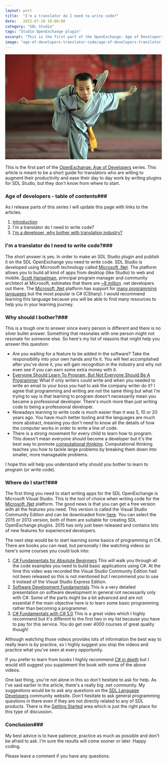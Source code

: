 ```yaml
---
layout: post
title:  "I'm a translator do I need to write code?"
date:   2015-07-20 10:00:00
category: "SDL Studio"
tags: "Studio OpenExchange plugin"
excerpt: "This is the first part of the OpenExchange: Age of Developers series. This article is meant to be a short guide for translators who are willing to augment their productivity and ease their day to day work by writing plugins for Sdl Studio, but they don't know from where to start."
image: "age-of-developers-translator-code/age-of-developers-translator-code.jpg"
---
```


<img src="/assets/images/posts/age-of-developers-translator-code/age-of-developers-translator-code.jpg" alt="Age Of Developers" title="Age of Developers" class="img-responsive">

<p class="dropcap">This is the first part of the <a href="http://romuluscrisan.com/sdl%20studio/2015/07/20/OpenExchange-age-of-developers.html" target="_blank">OpenExchange: Age of Developers</a> series. This article is meant to be a short guide for translators who are willing to augment their productivity and ease their day to day work by writing plugins for SDL Studio, but they don't know from where to start.</p>

### Age of developers - table of contents###

As I release parts of this series I will update this page with links to the articles.

1. [Introduction](http://romuluscrisan.com/sdl%20studio/2015/07/20/OpenExchange-age-of-developers.html)
2. I'm a translator do I need to write code?
3. [I'm a developer, why bother with translation industry?](http://romuluscrisan.com/sdl%20studio/2015/08/05/OpenExchange-age-of-developers-developer-translation-industry.html)

### I'm a translator do I need to write code?###

The short answer is yes. In order to make an SDL Studio plugin and publish it on the SDL OpenExchange you need to write code. SDL Studio is developed using Microsoft technology called [Microsoft .Net](http://www.microsoft.com/net). The platform allows you to build all kind of apps from desktop (like Studio) to web and mobile. [Scott Hanselman](http://www.hanselman.com/), principal program manager and community architect at Microsoft, estimates that there are [~8 million](http://www.quora.com/How-many-NET-developers-are-there) .net developers out there. The [Microsoft .Net](http://www.microsoft.com/net) platform has support for [many programming languages](https://en.wikipedia.org/wiki/List_of_CLI_languages) but the most popular is C# (CSharp). I would recommend learning this language because you will be able to find many resources to help you in your learning journey.

### Why should I bother?###

This is a tough one to answer since every person is different and there is no silver bullet answer. Something that resonates with one person might not resonate for someone else. So here's my list of reasons that might help you answer this question:

- Are you waiting for a feature to be added in the software? Take the responsibility into your own hands and fix it. You will feel accomplished after you've done it, you will gain recognition in the industry and why not even see if you can earn some extra money with it.
- [Everyone Should Learn To Program, But Not Everyone Should Be A Programmer](http://simpleprogrammer.com/2013/03/31/everyone-should-learn-to-program-but-not-everyone-should-be-a-programmer/) What if only writers could write and when you needed to write an email to your boss you had to ask the company writer do it? I agree that programming and writing are not the same thing but what I'm trying to say is that learning to program doesn't necessarily mean you became a professional developer. There's much more than just writing code to being a professional developer.
- Nowadays learning to write code is much easier than it was 5, 10 or 20 years ago. You have much better tooling and the languages are much more abstract, meaning you don't need to know all the details of how the computer works in order to write a line of code.
- There is a strong movement for every child to learn how to program. This doesn't mean everyone should become a developer but it's the best way to promote [computational thinking](http://www.cs.cmu.edu/link/research-notebook-computational-thinking-what-and-why). Computational thinking teaches you how to tackle large problems by breaking them down into smaller, more manageable problems.

I hope this will help you understand why should you bother to learn to program (or write code).

### Where do I start?###

The first thing you need to start writing apps for the SDL OpenExchange is Microsoft Visual Studio. This is the tool of choice when writing code for the [Microsoft .Net](http://www.microsoft.com/net) platform. The good news is that you can get a free version with all the features you need. This version is called the Visual Studio Community Edition and can be downloaded from [here](https://www.visualstudio.com/en-us/products/visual-studio-community-vs.aspx). You can select the 2015 or 2013 version, both of them are suitable for creating SDL OpenExchange plugins. 2015 has only just been released and contains lots of new features for experienced developers.

 The next step would be to start learning some basics of programming in C#. There are books you can read, but personally I like watching videos so here's some courses you could look into:

1. [C# Fundamentals for Absolute Beginners](https://www.microsoftvirtualacademy.com/en-US/training-courses/c-fundamentals-for-absolute-beginners-8295) This will walk you through all the code examples you need to build basic applications using C#. At the time this video was recorded the Visual Studio Community Edition had not been released so this is not mentioned but I recommend you to use it instead of the Visual Studio Express Edition.
2. [Software Development Fundamentals](https://www.microsoftvirtualacademy.com/en-US/training-courses/software-development-fundamentals-8248) This is a very detailed presentation on software development in general not necessarily only with C#. Some of the parts might be a bit advanced and are not essential if the main objective here is to learn some basic programming rather than becoming a programmer.
3. [C# Fundamentals with C# 5.0](http://www.pluralsight.com/courses/csharp-fundamentals-csharp5) This is a great video which I highly recommend but it's different to the first two in my list because you have to pay for this service. You do get over 4000 courses of great quality though!

Although watching those videos provides lots of information the best way to really learn is by practice, so I highly suggest you stop the videos and practice what you've seen at every opportunity. 

If you prefer to learn from books I highly recommend [C# in depth](http://csharpindepth.com/) but I would still suggest you supplement the book with some of the above videos.

One last thing, you're not alone in this so don't hesitate to ask for help. As I've said earlier in the article, there's a really big .net community. My suggestions would be to ask any questions on the [SDL Language Developers](https://community.sdl.com/developers/language-developers/) community website. Don't hesitate to ask general programming questions in there even if they are not directly related to any of SDL products. There is the [Getting Started](https://community.sdl.com/developers/language-developers/f/61) area which is just the right place for this type of discussion.


### Conclusion###

My best advice is to have patience, practice as much as possible and don't be afraid to ask. I'm sure the results will come sooner or later. Happy coding. 

Please leave a comment if you have any questions.
